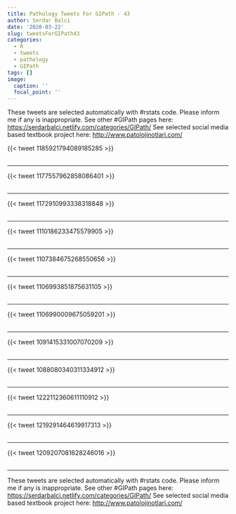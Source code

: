 ```yaml
---
title: Pathology Tweets For GIPath - 43
author: Serdar Balci
date: '2020-03-22'
slug: tweetsForGIPath43
categories:
  - R
  - tweets
  - pathology
  - GIPath
tags: []
image:
  caption: ''
  focal_point: ''
---
```



These tweets are selected automatically with #rstats code. Please inform me if any is inappropriate.
See other #GIPath pages here: https://serdarbalci.netlify.com/categories/GIPath/ 
See selected social media based textbook project here: http://www.patolojinotlari.com/

{{< tweet 1185921794089185285 >}}
<br>
<br>
<hr>
{{< tweet 1177557962858086401 >}}
<br>
<br>
<hr>
{{< tweet 1172910993338318848 >}}
<br>
<br>
<hr>
{{< tweet 1110186233475579905 >}}
<br>
<br>
<hr>
{{< tweet 1107384675268550656 >}}
<br>
<br>
<hr>
{{< tweet 1106993851875631105 >}}
<br>
<br>
<hr>
{{< tweet 1106990009675059201 >}}
<br>
<br>
<hr>
{{< tweet 1091415331007070209 >}}
<br>
<br>
<hr>
{{< tweet 1088080340311334912 >}}
<br>
<br>
<hr>
{{< tweet 1222112360611110912 >}}
<br>
<br>
<hr>
{{< tweet 1219291464619917313 >}}
<br>
<br>
<hr>
{{< tweet 1209207081628246016 >}}
<br>
<br>
<hr>


These tweets are selected automatically with #rstats code. Please inform me if any is inappropriate.
See other #GIPath pages here: https://serdarbalci.netlify.com/categories/GIPath/ 
See selected social media based textbook project here: http://www.patolojinotlari.com/
